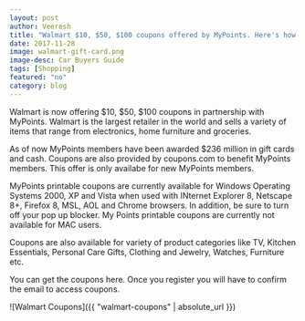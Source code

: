 ```yaml
---
layout: post
author: Veeresh
title: "Walmart $10, $50, $100 coupons offered by MyPoints. Here's how you can claim them"
date: 2017-11-28
image: walmart-gift-card.png
image-desc: Car Buyers Guide 
tags: [Shopping]
featured: "no"
category: blog
---
```


Walmart is now offering $10, $50, $100 coupons in partnership with MyPoints. Walmart is the largest retailer in the world and sells a variety of items that range from electronics, home furniture and groceries.

As of now MyPoints members have been awarded $236 million in gift cards and cash. Coupons are also provided by coupons.com to benefit MyPoints members. This offer is only availabe for new MyPoints members. 

MyPoints printable coupons are currently available for Windows Operating Systems 2000, XP and Vista when used with INternet Explorer 8, Netscape 8+, Firefox 8, MSL, AOL and Chrome browsers. In addition, be sure to turn off your pop up blocker. My Points printable coupons are currently not available for MAC users. 

Coupons are also available for variety of product categories like TV, Kitchen Essentials, Personal Care Gifts, Clothing and Jewelry, Watches, Furniture etc.

You can get the coupons here. Once you register you will have to confirm the email to access coupons.

![Walmart Coupons]({{ "walmart-coupons" | absolute_url }})


